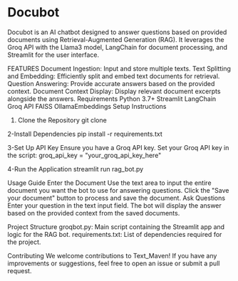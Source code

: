 # Docubot
Docubot is an AI chatbot designed to answer questions based on provided documents using Retrieval-Augmented Generation (RAG). It leverages the Groq API with the Llama3 model, LangChain for document processing, and Streamlit for the user interface.

FEATURES
Document Ingestion: Input and store multiple texts.
Text Splitting and Embedding: Efficiently split and embed text documents for retrieval.
Question Answering: Provide accurate answers based on the provided context.
Document Context Display: Display relevant document excerpts alongside the answers.
Requirements
Python 3.7+
Streamlit
LangChain
Groq API
FAISS
OllamaEmbeddings
Setup Instructions

1. Clone the Repository git clone 

2-Install Dependencies pip install -r requirements.txt

3-Set Up API Key Ensure you have a Groq API key. Set your Groq API key in the script: groq_api_key = "your_groq_api_key_here"

4-Run the Application streamlit run rag_bot.py

Usage Guide Enter the Document Use the text area to input the entire document you want the bot to use for answering questions. Click the "Save your document" button to process and save the document. Ask Questions Enter your question in the text input field. The bot will display the answer based on the provided context from the saved documents.

Project Structure groqbot.py: Main script containing the Streamlit app and logic for the RAG bot. requirements.txt: List of dependencies required for the project.

Contributing We welcome contributions to Text_Maven! If you have any improvements or suggestions, feel free to open an issue or submit a pull request.
